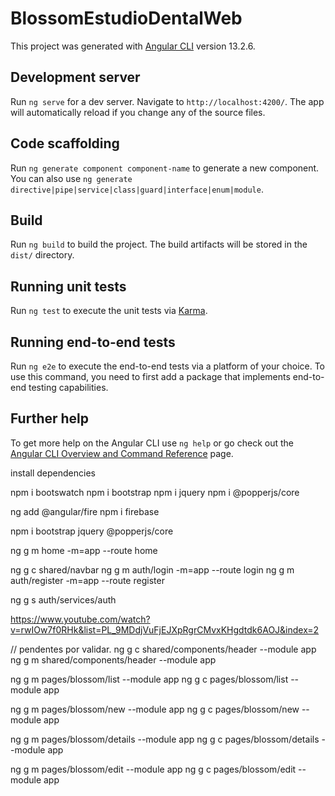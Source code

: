 # BlossomEstudioDentalWeb

This project was generated with [Angular CLI](https://github.com/angular/angular-cli) version 13.2.6.

## Development server

Run `ng serve` for a dev server. Navigate to `http://localhost:4200/`. The app will automatically reload if you change any of the source files.

## Code scaffolding

Run `ng generate component component-name` to generate a new component. You can also use `ng generate directive|pipe|service|class|guard|interface|enum|module`.

## Build

Run `ng build` to build the project. The build artifacts will be stored in the `dist/` directory.

## Running unit tests

Run `ng test` to execute the unit tests via [Karma](https://karma-runner.github.io).

## Running end-to-end tests

Run `ng e2e` to execute the end-to-end tests via a platform of your choice. To use this command, you need to first add a package that implements end-to-end testing capabilities.

## Further help

To get more help on the Angular CLI use `ng help` or go check out the [Angular CLI Overview and Command Reference](https://angular.io/cli) page.


install dependencies

npm i bootswatch
npm i bootstrap
npm i jquery
npm i @popperjs/core

ng add @angular/fire
npm i firebase

npm i bootstrap jquery @popperjs/core

ng g m home -m=app --route home

ng g c shared/navbar
ng g m auth/login -m=app --route login
ng g m auth/register -m=app --route register

ng g s auth/services/auth




https://www.youtube.com/watch?v=rwIOw7f0RHk&list=PL_9MDdjVuFjEJXpRgrCMvxKHgdtdk6AOJ&index=2





// pendentes por validar.
ng g c shared/components/header --module app
ng g m shared/components/header --module app

ng g m pages/blossom/list --module app
ng g c pages/blossom/list --module app

ng g m pages/blossom/new --module app
ng g c pages/blossom/new --module app

ng g m pages/blossom/details --module app
ng g c pages/blossom/details --module app

ng g m pages/blossom/edit --module app
ng g c pages/blossom/edit --module app